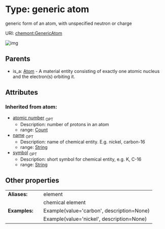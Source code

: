 
# Type: generic atom


generic form of an atom, with unspecified neutron or charge

URI: [chemont:GenericAtom](http://w3id.org/chemontGenericAtom)


![img](http://yuml.me/diagram/nofunky;dir:TB/class/[Atom]^-[GenericAtom&#124;atomic_number(i):count%20%3F;symbol(i):string%20%3F;name(i):string%20%3F],[Atom])

## Parents

 *  is_a: [Atom](Atom.md) - A material entity consisting of exactly one atomic nucleus and the electron(s) orbiting it.

## Attributes


### Inherited from atom:

 * [atomic number](atomic_number.md)  <sub>OPT</sub>
    * Description: number of protons in an atom
    * range: [Count](types/Count.md)
 * [name](name.md)  <sub>OPT</sub>
    * Description: name of chemical entity. E.g. nickel, carbon-16
    * range: [String](types/String.md)
 * [symbol](symbol.md)  <sub>OPT</sub>
    * Description: short symbol for chemical entity, e.g. K, C-16
    * range: [String](types/String.md)

## Other properties

|  |  |  |
| --- | --- | --- |
| **Aliases:** | | element |
|  | | chemical element |
| **Examples:** | | Example(value='carbon', description=None) |
|  | | Example(value='nickel', description=None) |

